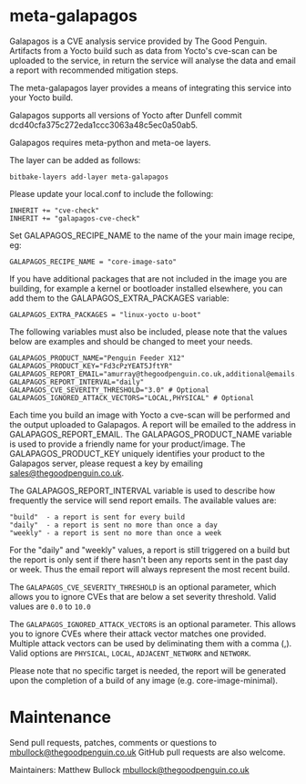 meta-galapagos
==============

Galapagos is a CVE analysis service provided by The Good Penguin.
Artifacts from a Yocto build such as data from Yocto's cve-scan can be
uploaded to the service, in return the service will analyse the data
and email a report with recommended mitigation steps.

The meta-galapagos layer provides a means of integrating this service into
your Yocto build.

Galapagos supports all versions of Yocto after Dunfell commit
dcd40cfa375c272eda1ccc3063a48c5ec0a50ab5.

Galapagos requires meta-python and meta-oe layers.

The layer can be added as follows:

    bitbake-layers add-layer meta-galapagos

Please update your local.conf to include the following:

    INHERIT += "cve-check"
    INHERIT += "galapagos-cve-check"

Set GALAPAGOS_RECIPE_NAME to the name of the your main image recipe, eg:

    GALAPAGOS_RECIPE_NAME = "core-image-sato"

If you have additional packages that are not included in the image you
are building, for example a kernel or bootloader installed elsewhere,
you can add them to the GALAPAGOS_EXTRA_PACKAGES variable:

    GALAPAGOS_EXTRA_PACKAGES = "linux-yocto u-boot"

The following variables must also be included, please note that the
values below are examples and should be changed to meet your needs.

    GALAPAGOS_PRODUCT_NAME="Penguin Feeder X12"
    GALAPAGOS_PRODUCT_KEY="Fd3cPzYEAT5JftYR"
    GALAPAGOS_REPORT_EMAIL="amurray@thegoodpenguin.co.uk,additional@emails.co.uk"
    GALAPAGOS_REPORT_INTERVAL="daily"
    GALAPAGOS_CVE_SEVERITY_THRESHOLD="3.0" # Optional
    GALAPAGOS_IGNORED_ATTACK_VECTORS="LOCAL,PHYSICAL" # Optional

Each time you build an image with Yocto a cve-scan will be performed and
the output uploaded to Galapagos. A report will be emailed to the address
in GALAPAGOS_REPORT_EMAIL. The GALAPAGOS_PRODUCT_NAME variable is used to
provide a friendly name for your product/image. The GALAPAGOS_PRODUCT_KEY
uniquely identifies your product to the Galapagos server, please request
a key by emailing sales@thegoodpenguin.co.uk.

The GALAPAGOS_REPORT_INTERVAL variable is used to describe how frequently
the service will send report emails. The available values are:

    "build"  - a report is sent for every build
    "daily"  - a report is sent no more than once a day
    "weekly" - a report is sent no more than once a week

For the "daily" and "weekly" values, a report is still triggered on a build
but the report is only sent if there hasn't been any reports sent in the past
day or week. Thus the email report will always represent the most recent
build.

The `GALAPAGOS_CVE_SEVERITY_THRESHOLD` is an optional parameter, which allows you to ignore 
CVEs that are below a set severity threshold. Valid values are `0.0` to `10.0`

The `GALAPAGOS_IGNORED_ATTACK_VECTORS` is an optional parameter. This allows you to ignore
CVEs where their attack vector matches one provided. Multiple attack vectors can be used
by deliminating them with a comma (,). Valid options are `PHYSICAL`, `LOCAL`, 
`ADJACENT_NETWORK` and `NETWORK`.

Please note that no specific target is needed, the report will be generated
upon the completion of a build of any image (e.g. core-image-minimal).

Maintenance
===========

Send pull requests, patches, comments or questions to mbullock@thegoodpenguin.co.uk
GitHub pull requests are also welcome.

Maintainers: Matthew Bullock <mbullock@thegoodpenguin.co.uk>

